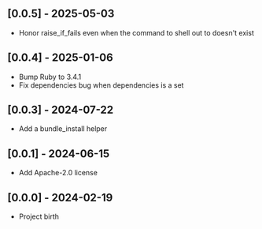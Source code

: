 ## [0.0.5] - 2025-05-03

- Honor raise_if_fails even when the command to shell out to doesn't exist

## [0.0.4] - 2025-01-06

- Bump Ruby to 3.4.1
- Fix dependencies bug when dependencies is a set

## [0.0.3] - 2024-07-22

- Add a bundle_install helper

## [0.0.1] - 2024-06-15

- Add Apache-2.0 license

## [0.0.0] - 2024-02-19

- Project birth
